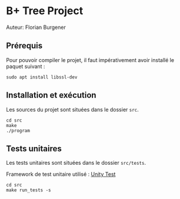 # B+ Tree Project

Auteur: Florian Burgener

## Prérequis

Pour pouvoir compiler le projet, il faut impérativement avoir installé le paquet suivant :

```
sudo apt install libssl-dev
```

## Installation et exécution

Les sources du projet sont situées dans le dossier `src`.

```
cd src
make
./program
```

## Tests unitaires

Les tests unitaires sont situées dans le dossier `src/tests`.

Framework de test unitaire utilisé : [Unity Test](https://github.com/ThrowTheSwitch/Unity)

```
cd src
make run_tests -s
```
